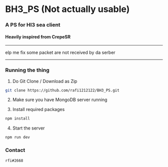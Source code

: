 # BH3_PS (Not actually usable)
### A PS for HI3 sea client
#### Heavily inspired from CrepeSR
--------------------------
elp me fix some packet are not received by da serber
__________________________
### Running the thing
1. Do Git Clone / Download as Zip

```bash
git clone https://github.com/rafi1212122/BH3_PS.git 
```

2. Make sure you have MongoDB server running

3. Install required packages

```bash
npm install 
```

4. Start the server
```bash
npm run dev
```

### Contact
```
rfi#2668
```
